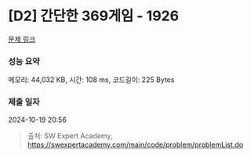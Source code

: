 # [D2] 간단한 369게임 - 1926 

[문제 링크](https://swexpertacademy.com/main/code/problem/problemDetail.do?contestProbId=AV5PTeo6AHUDFAUq) 

### 성능 요약

메모리: 44,032 KB, 시간: 108 ms, 코드길이: 225 Bytes

### 제출 일자

2024-10-19 20:56



> 출처: SW Expert Academy, https://swexpertacademy.com/main/code/problem/problemList.do